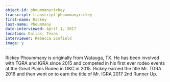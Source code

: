 ```yaml
---
object-id: phoummanyrickey  
transcript: transcript-phoummanyrickey  
first-name: Rickey
last-name: Phoummany
date-interviewed: April 1, 2017
location: Dallas, Texas
interviewer: Rebecca Scofield
image: y
---
```

Rickey Phoummany is originally from Watauga, TX. He has been involved with TGRA and IGRA since 2015 and competed in his first ever rodeo events at the Great Plains Rodeo in OKC in 2015. Rickey earned the title Mr. TGRA 2016 and then went on to earn the title of Mr. IGRA 2017 2nd Runner Up.
